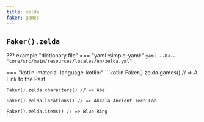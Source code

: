 ```yaml
---
title: zelda
faker: games
---
```


## `Faker().zelda`

??? example "dictionary file"
    === "yaml :simple-yaml:"
        ```yaml
        --8<-- "core/src/main/resources/locales/en/zelda.yml"
        ```

=== "kotlin :material-language-kotlin:"
    ```kotlin
    Faker().zelda.games() // => A Link to the Past

    Faker().zelda.characters() // => Abe

    Faker().zelda.locations() // => Akkala Ancient Tech Lab

    Faker().zelda.items() // => Blue Ring
    ```
